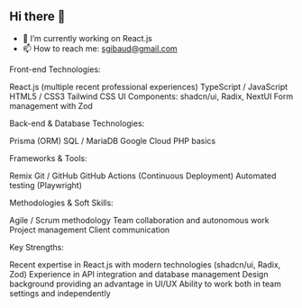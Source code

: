 ## Hi there 👋

- 🔭 I’m currently working on React.js
- 📫 How to reach me: sgibaud@gmail.com

<!--
**sgibaud/sgibaud** is a ✨ _special_ ✨ repository because its `README.md` (this file) appears on your GitHub profile.

Here are some ideas to get you started:


- 🌱 I’m currently learning ...
- 👯 I’m looking to collaborate on ...
- 🤔 I’m looking for help with ...
- 💬 Ask me about ...

- 😄 Pronouns: ...
- ⚡ Fun fact: ...
-->


Front-end Technologies:

React.js (multiple recent professional experiences)
TypeScript / JavaScript
HTML5 / CSS3
Tailwind CSS
UI Components: shadcn/ui, Radix, NextUI
Form management with Zod

Back-end & Database Technologies:

Prisma (ORM)
SQL / MariaDB
Google Cloud
PHP basics

Frameworks & Tools:

Remix
Git / GitHub
GitHub Actions (Continuous Deployment)
Automated testing (Playwright)

Methodologies & Soft Skills:

Agile / Scrum methodology
Team collaboration and autonomous work
Project management
Client communication

Key Strengths:

Recent expertise in React.js with modern technologies (shadcn/ui, Radix, Zod)
Experience in API integration and database management
Design background providing an advantage in UI/UX
Ability to work both in team settings and independently
